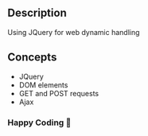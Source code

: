 ## Description
Using JQuery for web dynamic handling

## Concepts
- JQuery
- DOM elements
- GET and POST requests
- Ajax

### Happy Coding 🚀
